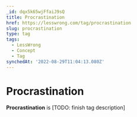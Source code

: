 ```yaml
---
_id: dqx5k65wjFfaiJ9sQ
title: Procrastination
href: https://lesswrong.com/tag/procrastination
slug: procrastination
type: tag
tags:
  - LessWrong
  - Concept
  - Tag
synchedAt: '2022-08-29T11:04:13.080Z'
---
```


# Procrastination

**Procrastination** is \[TODO: finish tag description\]
